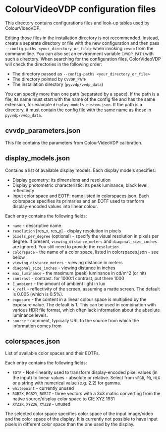 # ColourVideoVDP configuration files

This directory contains configurations files and look-up tables used by ColourVideoVDP.

Editing those files in the installation directory is not recommended. Instead, create a separate directory or file with the new configuration and then pass `--config-paths <your_directory_or_file>` when invoking `cvvdp` from the command line. You can also set an environment variable `CVVDP_PATH` with such a directory. When searching for the configuration files, ColorVideoVDP will check the directories in the following order: 
* The directory passed as `--config-paths <your_directory_or_file>`
* The directory pointed by `CVVDP_PATH`
* The installation directory (`pyvvdp/vvdp_data`)

You can specify more than one path (separated by a space). If the path is a file, its name must start with the name of the config file and has the same extension, for example `display_models_custom.json`. If the path is a directory, it must contain the config file with the same name as those in `pyvvdp/vvdp_data`. 

## cvvdp_parameters.json

This file contains the parameters from ColourVideoVDP calibration. 

## display_models.json

Contains a list of available display models. Each display models specifies:
* Display geometry: its dimensions and resolution
* Display photometric characteristic: its peak luminance, black level, reflectivity
* Input color space and EOTF: name listed in colorspaces.json. Each colorspace specifies its primaries and an EOTF used to tranform display-encoded values into linear colour.

Each entry contains the following fields:

* `name` - descriptive name
* `resolution` [res_x, res_y] - display resolution in pixels
* `pixels_per_degree` (optional) - specify the visual resolution in pixels per degree. If present, `viewing_distance_meters` and `diagonal_size_inches` are ignored. You still need to provide the `resolution`.
* `colorspace` - the name of a color space, listed in colorspaces.json - see below 
* `viewing_distance_meters` - viewing distance in meters
* `diagonal_size_inches` - viewing distance in inches
* `max_luminance` - the maximum (peak) luminance in cd/m^2 (or nit)
* `contrast` - contrast. for 1000:1 contrast, put there 1000
* `E_ambient` - the amount of ambient light in lux
* `k_refl` - reflectivity of the screen, assuming a matte screen. The default is 0.005 (which is 0.5%).
* `exposure` - the content in a linear colour space is multiplied by the exposure value. The default is 1. This can be used in combination with various HDR file format, which often lack information about the absolute luminance levels. 
* `source` - comment, typically URL to the source from which the information comes from

## colorspaces.json

List of available color spaces and their EOTFs. 

Each entry contains the following fields:

* `EOTF` - Non-linearity used to transform display-encoded pixel values (in the input) to linear values - absolute or relative. Select from `sRGB`, `PQ`, `HLG` or a string with numerical value (e.g. 2.2) for gamma. 
* `whitepoint` - currently unused
* `RGB2X`, `RGB2Y`, `RGB2Z` - three vectors with a 3x3 matric converting from the native source/display color space to CIE XYZ 1931
* `XYZ2R`, `XYZ2G`, `XYZ2B` - unused

The selected color space specifies color space of the input image/video and the color space of the display. It is currently not possible to have input pixels in different color space than the one used by the display. 
